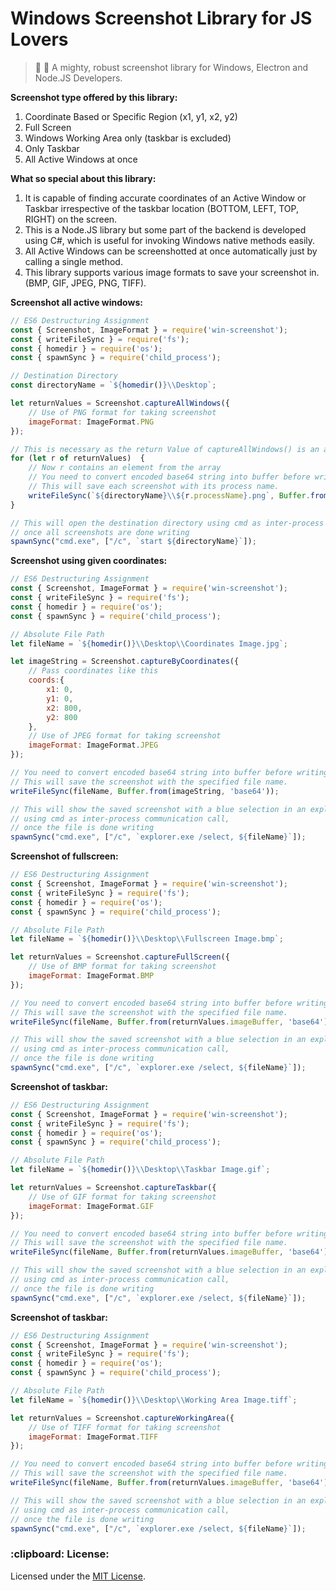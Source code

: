 # Windows Screenshot Library for JS Lovers

> :rocket: :telescope: A mighty, robust screenshot library for Windows, Electron and Node.JS Developers.

<strong>Screenshot type offered by this library:</strong>
1) Coordinate Based or Specific Region (x1, y1, x2, y2)
2) Full Screen
3) Windows Working Area only (taskbar is excluded)
3) Only Taskbar
4) All Active Windows at once

<strong>What so special about this library: </strong>
1) It is capable of finding accurate coordinates of an Active Window or Taskbar irrespective of the taskbar location (BOTTOM, LEFT, TOP, RIGHT) on the screen.
2) This is a Node.JS library but some part of the backend is developed using C#, which is useful for invoking Windows native methods easily.
3) All Active Windows can be screenshotted at once automatically just by calling a single method.
4) This library supports various image formats to save your screenshot in. (BMP, GIF, JPEG, PNG, TIFF).

<strong>Screenshot all active windows:</strong>
```javascript
// ES6 Destructuring Assignment
const { Screenshot, ImageFormat } = require('win-screenshot');
const { writeFileSync } = require('fs');
const { homedir } = require('os');
const { spawnSync } = require('child_process');

// Destination Directory
const directoryName = `${homedir()}\\Desktop`;

let returnValues = Screenshot.captureAllWindows({
    // Use of PNG format for taking screenshot
    imageFormat: ImageFormat.PNG
});

// This is necessary as the return Value of captureAllWindows() is an array
for (let r of returnValues)  {
    // Now r contains an element from the array
    // You need to convert encoded base64 string into buffer before writing
    // This will save each screenshot with its process name.
    writeFileSync(`${directoryName}\\${r.processName}.png`, Buffer.from(r.imageBuffer, 'base64'));
}

// This will open the destination directory using cmd as inter-process communication call,
// once all screenshots are done writing
spawnSync("cmd.exe", ["/c", `start ${directoryName}`]);
```

<strong>Screenshot using given coordinates:</strong>
```javascript
// ES6 Destructuring Assignment
const { Screenshot, ImageFormat } = require('win-screenshot');
const { writeFileSync } = require('fs');
const { homedir } = require('os');
const { spawnSync } = require('child_process');

// Absolute File Path
let fileName = `${homedir()}\\Desktop\\Coordinates Image.jpg`;

let imageString = Screenshot.captureByCoordinates({
    // Pass coordinates like this
    coords:{
        x1: 0,
        y1: 0,
        x2: 800,
        y2: 800
    },
    // Use of JPEG format for taking screenshot
    imageFormat: ImageFormat.JPEG
});

// You need to convert encoded base64 string into buffer before writing
// This will save the screenshot with the specified file name.
writeFileSync(fileName, Buffer.from(imageString, 'base64'));

// This will show the saved screenshot with a blue selection in an explorer window
// using cmd as inter-process communication call,
// once the file is done writing
spawnSync("cmd.exe", ["/c", `explorer.exe /select, ${fileName}`]);
```

<strong>Screenshot of fullscreen:</strong>
```javascript
// ES6 Destructuring Assignment
const { Screenshot, ImageFormat } = require('win-screenshot');
const { writeFileSync } = require('fs');
const { homedir } = require('os');
const { spawnSync } = require('child_process');

// Absolute File Path
let fileName = `${homedir()}\\Desktop\\Fullscreen Image.bmp`;

let returnValues = Screenshot.captureFullScreen({
    // Use of BMP format for taking screenshot
    imageFormat: ImageFormat.BMP
});

// You need to convert encoded base64 string into buffer before writing
// This will save the screenshot with the specified file name.
writeFileSync(fileName, Buffer.from(returnValues.imageBuffer, 'base64'));

// This will show the saved screenshot with a blue selection in an explorer window
// using cmd as inter-process communication call,
// once the file is done writing
spawnSync("cmd.exe", ["/c", `explorer.exe /select, ${fileName}`]);
```

<strong>Screenshot of taskbar:</strong>
```javascript
// ES6 Destructuring Assignment
const { Screenshot, ImageFormat } = require('win-screenshot');
const { writeFileSync } = require('fs');
const { homedir } = require('os');
const { spawnSync } = require('child_process');

// Absolute File Path
let fileName = `${homedir()}\\Desktop\\Taskbar Image.gif`;

let returnValues = Screenshot.captureTaskbar({
    // Use of GIF format for taking screenshot
    imageFormat: ImageFormat.GIF
});

// You need to convert encoded base64 string into buffer before writing
// This will save the screenshot with the specified file name.
writeFileSync(fileName, Buffer.from(returnValues.imageBuffer, 'base64'));

// This will show the saved screenshot with a blue selection in an explorer window
// using cmd as inter-process communication call,
// once the file is done writing
spawnSync("cmd.exe", ["/c", `explorer.exe /select, ${fileName}`]);
```

<strong>Screenshot of taskbar:</strong>
```javascript
// ES6 Destructuring Assignment
const { Screenshot, ImageFormat } = require('win-screenshot');
const { writeFileSync } = require('fs');
const { homedir } = require('os');
const { spawnSync } = require('child_process');

// Absolute File Path
let fileName = `${homedir()}\\Desktop\\Working Area Image.tiff`;

let returnValues = Screenshot.captureWorkingArea({
    // Use of TIFF format for taking screenshot
    imageFormat: ImageFormat.TIFF
});

// You need to convert encoded base64 string into buffer before writing
// This will save the screenshot with the specified file name.
writeFileSync(fileName, Buffer.from(returnValues.imageBuffer, 'base64'));

// This will show the saved screenshot with a blue selection in an explorer window
// using cmd as inter-process communication call,
// once the file is done writing
spawnSync("cmd.exe", ["/c", `explorer.exe /select, ${fileName}`]);
```

<h3>:clipboard: License: </h3>
Licensed under the <a href="https://github.com/soulehshaikh99/win-screenshot/blob/master/LICENSE">MIT License</a>.
